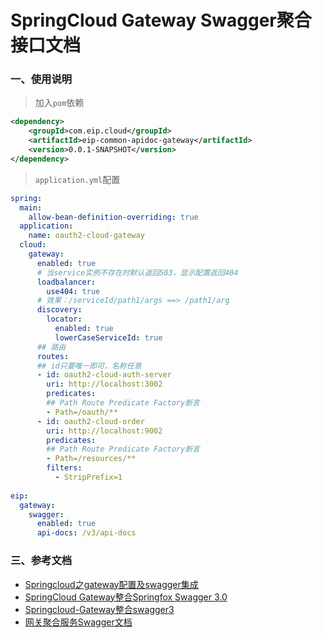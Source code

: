 # SpringCloud Gateway Swagger聚合接口文档

### 一、使用说明
> 加入`pom`依赖
```xml
<dependency>
    <groupId>com.eip.cloud</groupId>
    <artifactId>eip-common-apidoc-gateway</artifactId>
    <version>0.0.1-SNAPSHOT</version>
</dependency>
```
> `application.yml`配置
```yaml
spring:
  main:
    allow-bean-definition-overriding: true
  application:
    name: oauth2-cloud-gateway
  cloud:
    gateway:
      enabled: true
      # 当service实例不存在时默认返回503，显示配置返回404
      loadbalancer:
        use404: true
      # 效果：/serviceId/path1/args ==> /path1/arg
      discovery:
        locator:
          enabled: true
          lowerCaseServiceId: true
      ## 路由
      routes:
      ## id只要唯一即可，名称任意
      - id: oauth2-cloud-auth-server
        uri: http://localhost:3002
        predicates:
        ## Path Route Predicate Factory断言
        - Path=/oauth/**
      - id: oauth2-cloud-order
        uri: http://localhost:9002
        predicates:
        ## Path Route Predicate Factory断言
        - Path=/resources/**
        filters:
          - StripPrefix=1
          
eip:
  gateway:
    swagger:
      enabled: true
      api-docs: /v3/api-docs          
```

### 三、参考文档
* [Springcloud之gateway配置及swagger集成](https://www.cnblogs.com/pigmen/p/14092311.html)
* [SpringCloud Gateway整合Springfox Swagger 3.0](https://blog.csdn.net/erik_tse/article/details/116652064)
* [Springcloud-Gateway整合swagger3](https://blog.csdn.net/qq_43653951/article/details/117112553)
* [网关聚合服务Swagger文档](https://github.com/a852203465/swagger-gateway-spring-boot-starter)
